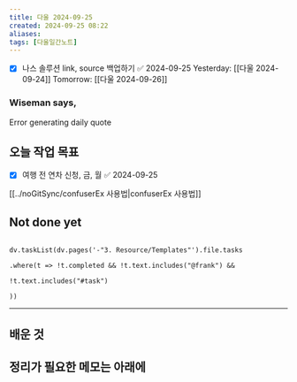 ```yaml
---
title: 다울 2024-09-25
created: 2024-09-25 08:22
aliases: 
tags: [다울일간노트]
---
```

- [x] 나스 솔루션 link, source 백업하기 ✅ 2024-09-25
Yesterday: [[다울 2024-09-24]]
Tomorrow: [[다울 2024-09-26]]

### Wiseman says,
Error generating daily quote



## 오늘 작업 목표
- [x] 여행 전 연차 신청, 금, 월 ✅ 2024-09-25


[[../noGitSync/confuserEx 사용법|confuserEx 사용법]]
## Not done yet

```dataviewjs

dv.taskList(dv.pages('-"3. Resource/Templates"').file.tasks

.where(t => !t.completed && !t.text.includes("@frank") &&

!t.text.includes("#task")

))

```

---

## 배운 것




## 정리가 필요한 메모는 아래에



